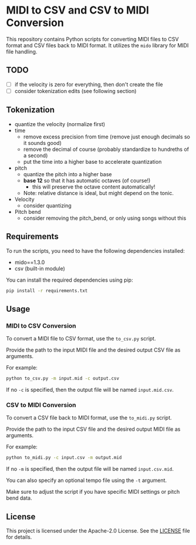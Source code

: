 # MIDI to CSV and CSV to MIDI Conversion

This repository contains Python scripts for converting MIDI files to CSV format
and CSV files back to MIDI format. It utilizes the `mido` library for MIDI file
handling.

## TODO

- [ ] if the velocity is zero for everything, then don't create the file
- [ ] consider tokenization edits (see following section)

## Tokenization

- quantize the velocity (normalize first)
- time
    * remove excess precision from time (remove just enough decimals so it sounds good)
    * remove the decimal of course (probably standardize to hundreths of a second)
    * put the time into a higher base to accelerate quantization
- pitch
    * quantize the pitch into a higher base
    * **base 12** so that it has automatic octaves (of course!)
        + this will preserve the octave content automatically!
    * Note: relative distance is ideal, but might depend on the tonic.
- Velocity
    * consider quantizing
- Pitch bend
    * consider removing the pitch_bend, or only using songs without this

## Requirements

To run the scripts, you need to have the following dependencies installed:

- mido==1.3.0
- csv (built-in module)

You can install the required dependencies using pip:

```bash
pip install -r requirements.txt
```

## Usage

### MIDI to CSV Conversion

To convert a MIDI file to CSV format, use the `to_csv.py` script.

Provide the path to the input MIDI file and the desired output CSV file as
arguments.

For example:
```bash
python to_csv.py -m input.mid -c output.csv
```
If no `-c` is specified, then the output file will be named `input.mid.csv`.

### CSV to MIDI Conversion

To convert a CSV file back to MIDI format, use the `to_midi.py` script.

Provide the path to the input CSV file and the desired output MIDI file as arguments.

For example:
```bash
python to_midi.py -c input.csv -m output.mid
```

If no `-m` is specified, then the output file will be named `input.csv.mid`.

You can also specify an optional tempo file using the `-t` argument.

Make sure to adjust the script if you have specific MIDI settings or pitch bend data.

## License

This project is licensed under the Apache-2.0 License. See the [LICENSE](LICENSE) file for details.
